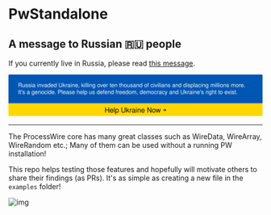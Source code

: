 # PwStandalone

## A message to Russian 🇷🇺 people

If you currently live in Russia, please read [this message](https://github.com/Roave/SecurityAdvisories/blob/latest/ToRussianPeople.md).

[![SWUbanner](https://raw.githubusercontent.com/vshymanskyy/StandWithUkraine/main/banner2-direct.svg)](https://github.com/vshymanskyy/StandWithUkraine/blob/main/docs/README.md)

---

The ProcessWire core has many great classes such as WireData, WireArray, WireRandom etc.; Many of them can be used without a running PW installation!

This repo helps testing those features and hopefully will motivate others to share their findings (as PRs). It's as simple as creating a new file in the `examples` folder!

![img](https://i.imgur.com/WJFNWV6.png)
